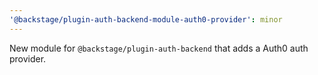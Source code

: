 ```yaml
---
'@backstage/plugin-auth-backend-module-auth0-provider': minor
---
```


New module for `@backstage/plugin-auth-backend` that adds a Auth0 auth provider.
